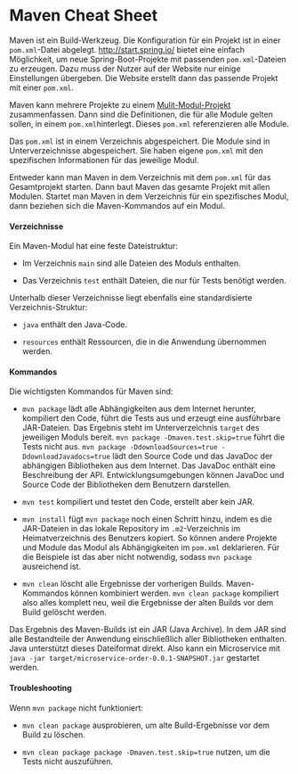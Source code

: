 # Maven Cheat Sheet

Maven ist ein Build-Werkzeug. Die Konfiguration für ein Projekt ist in
einer `pom.xml`-Datei abgelegt. <http://start.spring.io/>
bietet eine einfach Möglichkeit, um neue Spring-Boot-Projekte mit
passenden `pom.xml`-Dateien zu erzeugen.
Dazu muss der Nutzer auf der Website nur einige Einstellungen
übergeben. Die Website erstellt dann das passende Projekt mit einer
`pom.xml`.

Maven kann mehrere Projekte zu einem
[Mulit-Modul-Projekt](https://maven.apache.org/guides/mini/guide-multiple-modules.html)
zusammenfassen. Dann sind die Definitionen, die für alle Module gelten
sollen, in einem `pom.xml`hinterlegt. Dieses
`pom.xml` referenzieren
alle Module.

Das `pom.xml` ist in einem Verzeichnis abgespeichert. Die Module sind
in
Unterverzeichnisse abgespeichert.
Sie haben eigene `pom.xml` mit den
spezifischen Informationen für das jeweilige Modul.

Entweder kann man
Maven in dem Verzeichnis mit dem `pom.xml` für das Gesamtprojekt
starten. Dann baut Maven das gesamte Projekt mit allen Modulen.
Startet man Maven in dem Verzeichnis für ein spezifisches Modul, dann
beziehen sich die Maven-Kommandos auf ein Modul.

#### Verzeichnisse

Ein Maven-Modul hat eine feste Dateistruktur:

* Im Verzeichnis `main` sind alle Dateien des Moduls
enthalten.

* Das Verzeichnis `test` enthält Dateien, die nur für Tests
benötigt werden.

Unterhalb dieser Verzeichnisse liegt ebenfalls eine standardisierte
Verzeichnis-Struktur:

* `java` enthält den Java-Code.

* `resources` enthält Ressourcen, die in die Anwendung übernommen
  werden.

#### Kommandos

Die wichtigsten Kommandos für Maven sind:

* `mvn package` lädt alle Abhängigkeiten aus dem Internet herunter,
kompiliert den Code, führt die Tests aus und erzeugt eine ausführbare
JAR-Dateien. Das Ergebnis steht im Unterverzeichnis `target` des
jeweiligen Moduls bereit. `mvn package -Dmaven.test.skip=true` führt
die Tests nicht aus. `mvn package -DdownloadSources=true
-DdownloadJavadocs=true` lädt den Source Code und das JavaDoc der
abhängigen Bibliotheken aus dem Internet. Das JavaDoc enthält eine
Beschreibung der API. Entwicklungsumgebungen können JavaDoc und Source
Code der Bibliotheken dem Benutzern darstellen.

* `mvn test` kompiliert und testet den Code, erstellt aber kein JAR.

* `mvn install` fügt `mvn package` noch einen Schritt hinzu, indem es
  die JAR-Dateien in das lokale Repository im `.m2`-Verzeichnis im
  Heimatverzeichnis des Benutzers kopiert. So können andere Projekte
  und Module das Modul als Abhängigkeiten im `pom.xml`
  deklarieren. Für die
  Beispiele ist das aber nicht notwendig, sodass `mvn package`
  ausreichend ist.

* `mvn clean` löscht alle Ergebnisse der vorherigen
  Builds. Maven-Kommandos können kombiniert werden. `mvn clean
  package` kompiliert also alles komplett neu, weil die
  Ergebnisse der alten Builds vor dem Build gelöscht werden.

Das Ergebnis des Maven-Builds ist ein JAR (Java Archive). In dem JAR
sind alle Bestandteile der Anwendung einschließlich aller Bibliotheken
enthalten. Java unterstützt dieses Dateiformat direkt. Also kann ein
Microservice mit `java -jar
target/microservice-order-0.0.1-SNAPSHOT.jar` gestartet werden.

#### Troubleshooting

Wenn `mvn package` nicht funktioniert:

* `mvn clean package` ausprobieren, um alte Build-Ergebnisse vor dem
Build zu löschen.

* `mvn clean package package -Dmaven.test.skip=true` nutzen, um die
  Tests nicht auszuführen.
